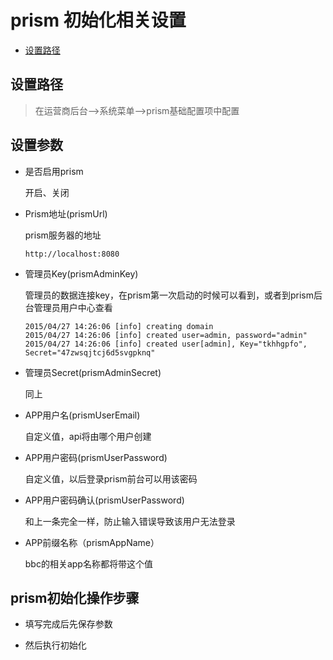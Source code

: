 # prism 初始化相关设置

- [设置路径](#setup-url)

<a name="setup-url"></a>
## 设置路径
> 在运营商后台-->系统菜单-->prism基础配置项中配置

<a name="setup-params"></a>
## 设置参数
  - 是否启用prism

    开启、关闭

  - Prism地址(prismUrl)

    prism服务器的地址

    ```
    http://localhost:8080
    ```

  - 管理员Key(prismAdminKey)

    管理员的数据连接key，在prism第一次启动的时候可以看到，或者到prism后台管理员用户中心查看
    ```
    2015/04/27 14:26:06 [info] creating domain
    2015/04/27 14:26:06 [info] created user=admin, password="admin"
    2015/04/27 14:26:06 [info] created user[admin], Key="tkhhgpfo", Secret="47zwsqjtcj6d5svgpknq"
    ```

  - 管理员Secret(prismAdminSecret)

    同上

  - APP用户名(prismUserEmail)

    自定义值，api将由哪个用户创建

  - APP用户密码(prismUserPassword)

    自定义值，以后登录prism前台可以用该密码

  - APP用户密码确认(prismUserPassword)

    和上一条完全一样，防止输入错误导致该用户无法登录

  - APP前缀名称（prismAppName）

    bbc的相关app名称都将带这个值


<a name="setup-steps"></a>
## prism初始化操作步骤

  * 填写完成后先保存参数

  * 然后执行初始化

